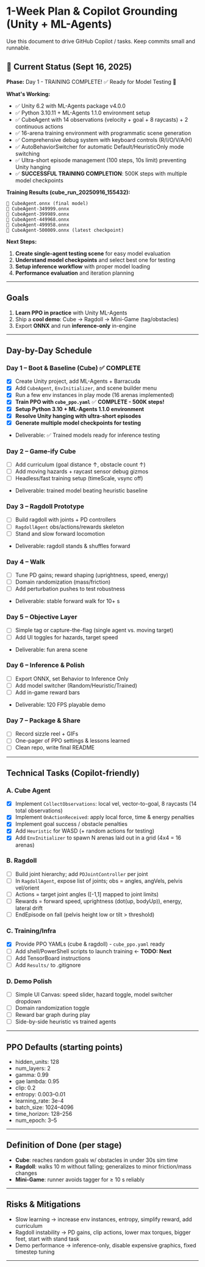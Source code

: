 # 1-Week Plan & Copilot Grounding (Unity + ML-Agents)

Use this document to drive GitHub Copilot / tasks. Keep commits small and runnable.

## 🎯 Current Status (Sept 16, 2025)

**Phase:** Day 1 - TRAINING COMPLETE! ✅ Ready for Model Testing 🧠

**What's Working:**

- ✅ Unity 6.2 with ML-Agents package v4.0.0
- ✅ Python 3.10.11 + ML-Agents 1.1.0 environment setup
- ✅ CubeAgent with 14 observations (velocity + goal + 8 raycasts) + 2 continuous actions
- ✅ 16-arena training environment with programmatic scene generation
- ✅ Comprehensive debug system with keyboard controls (R/I/O/V/A/H)
- ✅ AutoBehaviorSwitcher for automatic Default/HeuristicOnly mode switching
- ✅ Ultra-short episode management (100 steps, 10s limit) preventing Unity hanging
- ✅ **SUCCESSFUL TRAINING COMPLETION**: 500K steps with multiple model checkpoints

**Training Results (cube_run_20250916_155432):**

```
📄 CubeAgent.onnx (final model)
📄 CubeAgent-349999.onnx
📄 CubeAgent-399989.onnx
📄 CubeAgent-449968.onnx
📄 CubeAgent-499958.onnx
📄 CubeAgent-500009.onnx (latest checkpoint)
```

**Next Steps:**

1. **Create single-agent testing scene** for easy model evaluation
2. **Understand model checkpoints** and select best one for testing
3. **Setup inference workflow** with proper model loading
4. **Performance evaluation** and iteration planning

---

## Goals

1. **Learn PPO in practice** with Unity ML-Agents
2. Ship a **cool demo**: Cube → Ragdoll → Mini-Game (tag/obstacles)
3. Export **ONNX** and run **inference-only** in-engine

---

## Day-by-Day Schedule

### Day 1 – Boot & Baseline (Cube) ✅ COMPLETE

- [x] Create Unity project, add ML-Agents + Barracuda
- [x] Add `CubeAgent`, `EnvInitializer`, and scene builder menu
- [x] Run a few env instances in play mode (16 arenas implemented)
- [x] **Train PPO with `cube_ppo.yaml`** ✅ **COMPLETE - 500K steps!**
- [x] **Setup Python 3.10 + ML-Agents 1.1.0 environment**
- [x] **Resolve Unity hanging with ultra-short episodes**
- [x] **Generate multiple model checkpoints for testing**
- Deliverable: ✅ Trained models ready for inference testing

### Day 2 – Game-ify Cube

- [ ] Add curriculum (goal distance ↑, obstacle count ↑)
- [ ] Add moving hazards + raycast sensor debug gizmos
- [ ] Headless/fast training setup (timeScale, vsync off)
- Deliverable: trained model beating heuristic baseline

### Day 3 – Ragdoll Prototype

- [ ] Build ragdoll with joints + PD controllers
- [ ] `RagdollAgent` obs/actions/rewards skeleton
- [ ] Stand and slow forward locomotion
- Deliverable: ragdoll stands & shuffles forward

### Day 4 – Walk

- [ ] Tune PD gains; reward shaping (uprightness, speed, energy)
- [ ] Domain randomization (mass/friction)
- [ ] Add perturbation pushes to test robustness
- Deliverable: stable forward walk for 10+ s

### Day 5 – Objective Layer

- [ ] Simple tag or capture-the-flag (single agent vs. moving target)
- [ ] Add UI toggles for hazards, target speed
- Deliverable: fun arena scene

### Day 6 – Inference & Polish

- [ ] Export ONNX, set Behavior to Inference Only
- [ ] Add model switcher (Random/Heuristic/Trained)
- [ ] Add in-game reward bars
- Deliverable: 120 FPS playable demo

### Day 7 – Package & Share

- [ ] Record sizzle reel + GIFs
- [ ] One-pager of PPO settings & lessons learned
- [ ] Clean repo, write final README

---

## Technical Tasks (Copilot-friendly)

### A. Cube Agent

- [x] Implement `CollectObservations`: local vel, vector-to-goal, 8 raycasts (14 total observations)
- [x] Implement `OnActionReceived`: apply local force, time & energy penalties
- [x] Implement goal success / obstacle penalties
- [x] Add `Heuristic` for WASD (+ random actions for testing)
- [x] Add `EnvInitializer` to spawn N arenas laid out in a grid (4x4 = 16 arenas)

### B. Ragdoll

- [ ] Build joint hierarchy; add `PDJointController` per joint
- [ ] In `RagdollAgent`, expose list of joints; obs = angles, angVels, pelvis vel/orient
- [ ] Actions = target joint angles ([-1,1] mapped to joint limits)
- [ ] Rewards = forward speed, uprightness (dot(up, bodyUp)), energy, lateral drift
- [ ] EndEpisode on fall (pelvis height low or tilt > threshold)

### C. Training/Infra

- [x] Provide PPO YAMLs (cube & ragdoll) - `cube_ppo.yaml` ready
- [ ] Add shell/PowerShell scripts to launch training ← **TODO: Next**
- [ ] Add TensorBoard instructions
- [ ] Add `Results/` to .gitignore

### D. Demo Polish

- [ ] Simple UI Canvas: speed slider, hazard toggle, model switcher dropdown
- [ ] Domain randomization toggle
- [ ] Reward bar graph during play
- [ ] Side-by-side heuristic vs trained agents

---

## PPO Defaults (starting points)

- hidden_units: 128
- num_layers: 2
- gamma: 0.99
- gae lambda: 0.95
- clip: 0.2
- entropy: 0.003–0.01
- learning_rate: 3e-4
- batch_size: 1024–4096
- time_horizon: 128–256
- num_epoch: 3–5

---

## Definition of Done (per stage)

- **Cube**: reaches random goals w/ obstacles in under 30s sim time
- **Ragdoll**: walks 10 m without falling; generalizes to minor friction/mass changes
- **Mini-Game**: runner avoids tagger for ≥ 10 s reliably

---

## Risks & Mitigations

- Slow learning → increase env instances, entropy, simplify reward, add curriculum
- Ragdoll instability → PD gains, clip actions, lower max torques, bigger feet, start with stand task
- Demo performance → inference-only, disable expensive graphics, fixed timestep tuning

---
